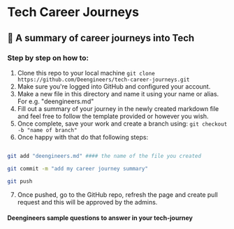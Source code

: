 # Tech Career Journeys

## :small_blue_diamond: A summary of career journeys into Tech


### Step by step on how to:

1. Clone this repo to your local machine ``` git clone https://github.com/Deengineers/tech-career-journeys.git ```
2. Make sure you're logged into GitHub and configured your account. 
3. Make a new file in this directory and name it using your name or alias. For e.g. "deengineers.md"
4. Fill out a summary of your journey in the newly created markdown file and feel free to follow the template provided or however you wish.
5. Once complete, save your work and create a branch using:  ``` git checkout -b "name of branch" ```
6. Once happy with that do that following steps: 

```sh

git add "deengineers.md" #### the name of the file you created

git commit -m "add my career journey summary"

git push

```

7. Once pushed, go to the GitHub repo, refresh the page and create pull request and this will be approved by the admins.

#### Deengineers sample questions to answer in your tech-journey

